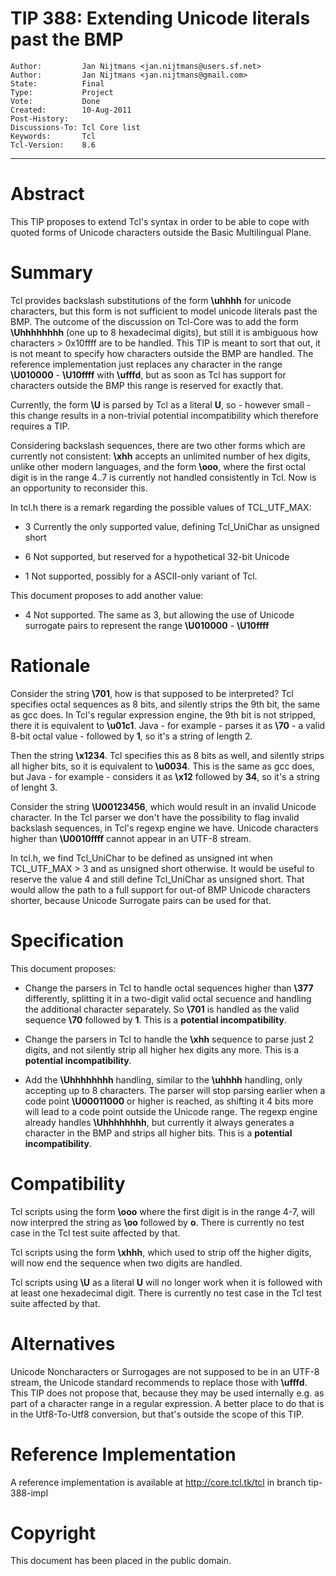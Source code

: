 # TIP 388: Extending Unicode literals past the BMP
	Author:         Jan Nijtmans <jan.nijtmans@users.sf.net>
	Author:         Jan Nijtmans <jan.nijtmans@gmail.com>
	State:          Final
	Type:           Project
	Vote:           Done
	Created:        10-Aug-2011
	Post-History:   
	Discussions-To: Tcl Core list
	Keywords:       Tcl
	Tcl-Version:    8.6
-----

# Abstract

This TIP proposes to extend Tcl's syntax in order to be able to cope with
quoted forms of Unicode characters outside the Basic Multilingual Plane.

# Summary

Tcl provides backslash substitutions of the form **\\uhhhh** for unicode
characters, but this form is not sufficient to model unicode literals past the
BMP. The outcome of the discussion on Tcl-Core was to add the form
**\\Uhhhhhhhh** \(one up to 8 hexadecimal digits\), but still it is
ambiguous how characters > 0x10ffff are to be handled. This TIP is meant to
sort that out, it is not meant to specify how characters outside the BMP are
handled. The reference implementation just replaces any character in the range
**\\U010000** - **\\U10ffff** with **\\ufffd**, but as soon as Tcl has
support for characters outside the BMP this range is reserved for exactly that.

Currently, the form **\\U** is parsed by Tcl as a literal **U**, so -
however small - this change results in a non-trivial potential incompatibility
which therefore requires a TIP.

Considering backslash sequences, there are two other forms which are currently
not consistent: **\\xhh** accepts an unlimited number of hex digits, unlike
other modern languages, and the form **\\ooo**, where the first octal digit
is in the range 4..7 is currently not handled consistently in Tcl. Now is an
opportunity to reconsider this.

In tcl.h there is a remark regarding the possible values of TCL\_UTF\_MAX:

 * 3 Currently the only supported value, defining Tcl\_UniChar as unsigned
   short

 * 6 Not supported, but reserved for a hypothetical 32-bit Unicode

 * 1 Not supported, possibly for a ASCII-only variant of Tcl.

This document proposes to add another value:

 * 4 Not supported. The same as 3, but allowing the use of Unicode surrogate
   pairs to represent the range **\\U010000** - **\\U10ffff**

# Rationale

Consider the string **\\701**, how is that supposed to be interpreted?  Tcl
specifies octal sequences as 8 bits, and silently strips the 9th bit, the same
as gcc does. In Tcl's regular expression engine, the 9th bit is not stripped,
there it is equivalent to **\\u01c1**.  Java - for example - parses it as
**\\70** - a valid 8-bit octal value - followed by **1**, so it's a string
of length 2.

Then the string **\\x1234**. Tcl specifies this as 8 bits as well, and
silently strips all higher bits, so it is equivalent to **\\u0034**.  This is
the same as gcc does, but Java  - for example - considers it as **\\x12**
followed by **34**, so it's a string of lenght 3.

Consider the string **\\U00123456**, which would result in an invalid Unicode
character. In the Tcl parser we don't have the possibility to flag invalid
backslash sequences, in Tcl's regexp engine we have.  Unicode characters
higher than **\\U0010ffff** cannot appear in an UTF-8 stream.

In tcl.h, we find Tcl\_UniChar to be defined as unsigned int when TCL\_UTF\_MAX >
3 and as unsigned short otherwise. It would be useful to reserve the value 4
and still define Tcl\_UniChar as unsigned short. That would allow the path to
a full support for out-of BMP Unicode characters shorter, because Unicode
Surrogate pairs can be used for that.

# Specification

This document proposes:

 * Change the parsers in Tcl to handle octal sequences higher than **\\377**
   differently, splitting it in a two-digit valid octal secuence and handling
   the additional character separately. So **\\701** is handled as the valid
   sequence **\\70** followed by **1**.
   This is a **potential incompatibility**.

 * Change the parsers in Tcl to handle the **\\xhh** sequence to parse just 2
   digits, and not silently strip all higher hex digits any more.  This is a
   **potential incompatibility**.

 * Add the **\\Uhhhhhhhh** handling, similar to the **\\uhhhh** handling,
   only accepting up to 8 characters. The parser will stop parsing earlier
   when a code point **\\U00011000** or higher is reached, as shifting it 4
   bits more will lead to a code point outside the Unicode range.  The regexp
   engine already handles **\\Uhhhhhhhh**, but currently it always generates
   a character in the BMP and strips all higher bits.  This is a **potential
   incompatibility**.

# Compatibility

Tcl scripts using the form **\\ooo** where the first digit is in the range
4-7, will now interpred the string as **\\oo** followed by **o**. There is
currently no test case in the Tcl test suite affected by that.

Tcl scripts using the form **\\xhhh**, which used to strip off the higher
digits, will now end the sequence when two digits are handled.

Tcl scripts using **\\U** as a literal **U** will no longer work when it is
followed with at least one hexadecimal digit.  There is currently no test case
in the Tcl test suite affected by that.

# Alternatives

Unicode Noncharacters or Surrogages are not supposed to be in an UTF-8
stream, the Unicode standard recommends to replace those with **\\ufffd**.
This TIP does not propose that, because they may be used internally e.g. as
part of a character range in a regular expression. A better place to do
that is in the Utf8-To-Utf8 conversion, but that's outside the scope of
this TIP.

# Reference Implementation

A reference implementation is available at <http://core.tcl.tk/tcl> in branch
tip-388-impl

# Copyright

This document has been placed in the public domain.

